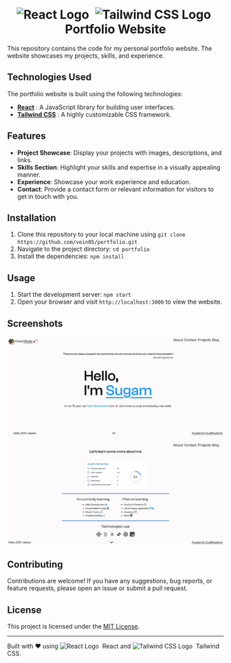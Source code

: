 <h1 align="center">
  <img src="https://cdn4.iconfinder.com/data/icons/logos-3/600/React.js_logo-512.png" alt="React Logo" height="24" style="vertical-align: text-bottom; margin-right: 8px;">
  <img src="https://seeklogo.com/images/T/tailwind-css-logo-5AD4175897-seeklogo.com.png" alt="Tailwind CSS Logo" height="24" style="vertical-align: text-bottom; margin-right: 8px;">
  Portfolio Website
</h1>

This repository contains the code for my personal portfolio website. The website showcases my projects, skills, and experience.

## Technologies Used

The portfolio website is built using the following technologies:

- [**React**](https://reactjs.org/) : A JavaScript library for building user interfaces.
- [**Tailwind CSS**](https://tailwindcss.com/) : A highly customizable CSS framework.


## Features

- **Project Showcase**: Display your projects with images, descriptions, and links.
- **Skills Section**: Highlight your skills and expertise in a visually appealing manner.
- **Experience**: Showcase your work experience and education.
- **Contact**: Provide a contact form or relevant information for visitors to get in touch with you.

## Installation

1. Clone this repository to your local machine using `git clone https://github.com/vein05/portfolio.git`
2. Navigate to the project directory: `cd portfolio`
3. Install the dependencies: `npm install`

## Usage

1. Start the development server: `npm start`
2. Open your browser and visit `http://localhost:3000` to view the website.

## Screenshots

![Screenshot 1](assets/Images/Screenshot1.png)
![Screenshot 2](assets/Images/Screeshot2.png)

## Contributing

Contributions are welcome! If you have any suggestions, bug reports, or feature requests, please open an issue or submit a pull request.

## License

This project is licensed under the [MIT License](LICENSE).

---

Built with ❤️ using <img src="https://cdn4.iconfinder.com/data/icons/logos-3/600/React.js_logo-512.png" alt="React Logo" height="16" style="vertical-align: text-bottom; margin-right: 4px;"> React and <img src="https://seeklogo.com/images/T/tailwind-css-logo-5AD4175897-seeklogo.com.png" alt="Tailwind CSS Logo" height="16" style="vertical-align: text-bottom; margin-right: 4px;"> Tailwind CSS.
